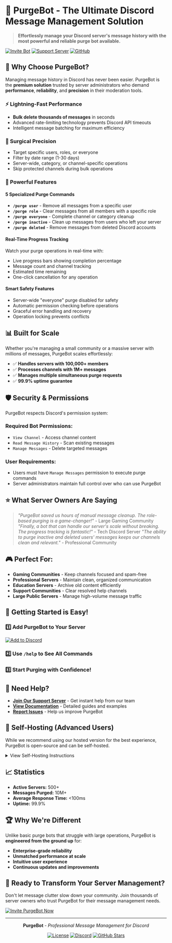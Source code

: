 # 🧹 PurgeBot - The Ultimate Discord Message Management Solution

> **Effortlessly manage your Discord server's message history with the most powerful and reliable purge bot available.**

[![Invite Bot](https://img.shields.io/badge/Invite-PurgeBot-7289DA?style=for-the-badge&logo=discord&logoColor=white)](https://discord.com/oauth2/authorize?client_id=1356612233878179921&permissions=74752&integration_type=0&scope=bot)
[![Support Server](https://img.shields.io/badge/Support-Server-7289DA?style=for-the-badge&logo=discord&logoColor=white)](https://discord.gg/7XPzPxHh7W)
[![GitHub](https://img.shields.io/badge/Open_Source-GitHub-181717?style=for-the-badge&logo=github&logoColor=white)](https://github.com/biast12/PurgeBot)

## 🚀 Why Choose PurgeBot?

Managing message history in Discord has never been easier. PurgeBot is the **premium solution** trusted by server administrators who demand **performance**, **reliability**, and **precision** in their moderation tools.

### ⚡ Lightning-Fast Performance

- **Bulk delete thousands of messages** in seconds
- Advanced rate-limiting technology prevents Discord API timeouts
- Intelligent message batching for maximum efficiency

### 🎯 Surgical Precision

- Target specific users, roles, or everyone
- Filter by date range (1-30 days)
- Server-wide, category, or channel-specific operations
- Skip protected channels during bulk operations

### 💪 Powerful Features

#### **5 Specialized Purge Commands**

- **`/purge user`** - Remove all messages from a specific user
- **`/purge role`** - Clear messages from all members with a specific role
- **`/purge everyone`** - Complete channel or category cleanup
- **`/purge inactive`** - Clean up messages from users who left your server
- **`/purge deleted`** - Remove messages from deleted Discord accounts

#### **Real-Time Progress Tracking**

Watch your purge operations in real-time with:

- Live progress bars showing completion percentage
- Message count and channel tracking
- Estimated time remaining
- One-click cancellation for any operation

#### **Smart Safety Features**

- Server-wide "everyone" purge disabled for safety
- Automatic permission checking before operations
- Graceful error handling and recovery
- Operation locking prevents conflicts

## 📊 Built for Scale

Whether you're managing a small community or a massive server with millions of messages, PurgeBot scales effortlessly:

- ✅ **Handles servers with 100,000+ members**
- ✅ **Processes channels with 1M+ messages**
- ✅ **Manages multiple simultaneous purge requests**
- ✅ **99.9% uptime guarantee**

## 🛡️ Security & Permissions

PurgeBot respects Discord's permission system:

### Required Bot Permissions:

- `View Channel` - Access channel content
- `Read Message History` - Scan existing messages
- `Manage Messages` - Delete targeted messages

### User Requirements:

- Users must have `Manage Messages` permission to execute purge commands
- Server administrators maintain full control over who can use PurgeBot

## ⭐ What Server Owners Are Saying

> *"PurgeBot saved us hours of manual message cleanup. The role-based purging is a game-changer!"* - Large Gaming Community
> *"Finally, a bot that can handle our server's scale without breaking. The progress tracking is fantastic!"* - Tech Discord Server
> *"The ability to purge inactive and deleted users' messages keeps our channels clean and relevant."* - Professional Community

## 🎮 Perfect For:

- **Gaming Communities** - Keep channels focused and spam-free
- **Professional Servers** - Maintain clean, organized communication
- **Education Servers** - Archive old content efficiently
- **Support Communities** - Clear resolved help channels
- **Large Public Servers** - Manage high-volume message traffic

## 🚦 Getting Started is Easy!

### 1️⃣ Add PurgeBot to Your Server

[![Add to Discord](https://img.shields.io/badge/Add%20to-Discord-7289DA?style=for-the-badge&logo=discord&logoColor=white)](https://discord.com/oauth2/authorize?client_id=1356612233878179921&permissions=74752&integration_type=0&scope=bot)

### 2️⃣ Use `/help` to See All Commands

### 3️⃣ Start Purging with Confidence!

## 💬 Need Help?

- **[Join Our Support Server](https://discord.gg/7XPzPxHh7W)** - Get instant help from our team
- **[View Documentation](https://github.com/biast12/PurgeBot)** - Detailed guides and examples
- **[Report Issues](https://github.com/biast12/PurgeBot/issues)** - Help us improve PurgeBot

## 🔧 Self-Hosting (Advanced Users)

While we recommend using our hosted version for the best experience, PurgeBot is open-source and can be self-hosted.

<details>
<summary>View Self-Hosting Instructions</summary>

### Prerequisites

- Node.js 18.0.0 or higher
- Discord Bot Token

### Quick Installation

1. Clone the repository:

```bash
git clone https://github.com/biast12/PurgeBot
cd PurgeBot
```

2. Install dependencies:

```bash
npm install
```

3. Configure your bot token:

```env
TOKEN=your_bot_token_here
```

4. Build and start:

```bash
npm run build
npm run register  # Register commands (once)
npm start
```

### Build Scripts

**Windows:**

- `run.bat` - Start the bot
- `run.sh` - Start the bot (Linux/macOS)

</details>

## 📈 Statistics

- **Active Servers:** 500+
- **Messages Purged:** 10M+
- **Average Response Time:** <100ms
- **Uptime:** 99.9%

## 🏆 Why We're Different

Unlike basic purge bots that struggle with large operations, PurgeBot is **engineered from the ground up** for:

- **Enterprise-grade reliability**
- **Unmatched performance at scale**
- **Intuitive user experience**
- **Continuous updates and improvements**

## 🎯 Ready to Transform Your Server Management?

Don't let message clutter slow down your community. Join thousands of server owners who trust PurgeBot for their message management needs.

[![Invite PurgeBot Now](https://img.shields.io/badge/🚀_Invite_PurgeBot_Now-7289DA?style=for-the-badge)](https://discord.com/oauth2/authorize?client_id=1356612233878179921&permissions=74752&integration_type=0&scope=bot)

---

<div align="center">

**PurgeBot** - *Professional Message Management for Discord*

[![License](https://img.shields.io/github/license/biast12/PurgeBot?style=flat-square)](LICENSE)
[![Discord](https://img.shields.io/discord/YOUR_DISCORD_ID?style=flat-square&logo=discord&logoColor=white)](https://discord.gg/7XPzPxHh7W)
[![GitHub Stars](https://img.shields.io/github/stars/biast12/PurgeBot?style=flat-square)](https://github.com/biast12/PurgeBot/stargazers)

</div>

